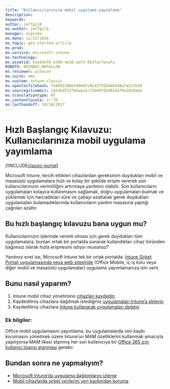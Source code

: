 ```yaml
---
title: "Kullanıcılarınıza mobil uygulama yayımlama"
description: 
keywords: 
author: jeffgilb
ms.author: jeffgilb
manager: angrobe
ms.date: 11/22/2016
ms.topic: get-started-article
ms.prod: 
ms.service: microsoft-intune
ms.technology: 
ms.assetid: b1e84ef8-a260-4e3d-aaf1-8b3facfecafa
ROBOTS: NOINDEX,NOFOLLOW
ms.reviewer: pchacon
ms.suite: ems
ms.custom: intune-classic
ms.openlocfilehash: f44092280ef498dfc02a3f559a86438efa21fb39
ms.sourcegitcommit: 1a54bdf22786aea1cf1b497d54024470e1024aeb
ms.translationtype: HT
ms.contentlocale: tr-TR
ms.lasthandoff: 10/10/2017
---
```

# <a name="quick-start-guide-publish-mobile-apps-to-your-users"></a>Hızlı Başlangıç Kılavuzu: Kullanıcılarınıza mobil uygulama yayımlama

[!INCLUDE[classic-portal](../includes/classic-portal.md)]

Microsoft Intune, tercih ettikleri cihazlardan gereksinim duydukları mobil ve masaüstü uygulamalara hızlı ve kolay bir şekilde erişim vererek son kullanıcılarınızın verimliliğini artırmaya yardımcı olabilir. Son kullanıcıların uygulamaları kolayca kullanmasını sağlamak, doğru uygulamaları bulmak ve yüklemek için harcadıkları süre ve çabayı azaltarak gerek duydukları uygulamaları bulamadıklarında kullanıcıların yardım masasına yaptığı çağrıları azaltır.   

## <a name="is-this-quick-start-guide-right-for-me"></a>Bu hızlı başlangıç kılavuzu bana uygun mu?
Kullanıcılarınızın işlerinde verimli olması için gerek duydukları tüm uygulamalara, bunları ortak bir portalda sunarak kullandıkları cihaz türünden bağımsız olarak hızla erişmesini istiyor musunuz?

Yanıtınız evet ise, Microsoft Intune tek bir ortak portalda: [Intune Şirket Portalı uygulamasında veya web sitesinde](/intune-user-help/company-portal-frequently-asked-questions) (Office Mobile, iç iş kolu veya diğer mobil ve masaüstü uygulamalar) uygulama yayımlamanıza izin verir.

## <a name="how-do-i-do-it"></a>Bunu nasıl yaparım?
1.  Intune mobil cihaz yönetimine [cihazları kaydedin](/intune-classic/deploy-use/enroll-devices-in-microsoft-intune).
2.  Kaydedilmiş cihazlara dağıtmak istediğiniz [uygulamaları Intune’a ekleyin](/intune-classic/deploy-use/add-apps-for-mobile-devices-in-microsoft-intune).
3.  Kaydedilmiş cihazlara [Intune kullanarak uygulamaları dağıtın](/intune-classic/deploy-use/deploy-apps).

### <a name="additional-information"></a>Ek bilgiler:
Office mobil uygulamasını yayımlama, bu uygulamalarda veri kaybı korumasını yönetmek üzere Intune’un MAM özelliklerini kullanmak amacıyla yapılıyorsa MAM ilkesi atanmış her son kullanıcıya bir [Office 365 için kullanıcı lisansı atanması](https://support.office.com/article/Assign-or-remove-licenses-for-Office-365-for-business-997596b5-4173-4627-b915-36abac6786dc) gerekir.

## <a name="what-should-i-do-next"></a>Bundan sonra ne yapmalıyım?
- [Microsoft Intune’da uygulama dağıtımlarını izleme](/intune-classic/deploy-use/monitor-apps-in-microsoft-intune)
- [Mobil cihazlarda şirket verilerini veri kaybından koruma](/intune-classic/deploy-use/protect-app-data-using-mobile-app-management-policies-with-microsoft-intune)
